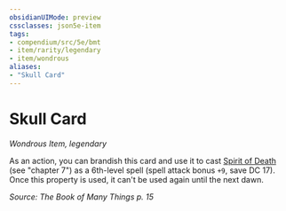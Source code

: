 ```yaml
---
obsidianUIMode: preview
cssclasses: json5e-item
tags:
- compendium/src/5e/bmt
- item/rarity/legendary
- item/wondrous
aliases: 
- "Skull Card"
---
```

# Skull Card
*Wondrous Item, legendary*  


As an action, you can brandish this card and use it to cast [Spirit of Death](5E2014官方资源/spells/spirit-of-death-bmt.md) (see "chapter 7") as a 6th-level spell (spell attack bonus `+9`, save DC 17). Once this property is used, it can't be used again until the next dawn.

*Source: The Book of Many Things p. 15*